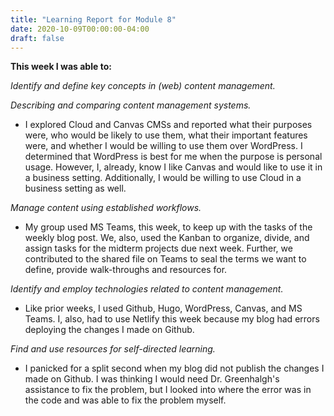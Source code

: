 ```yaml
---
title: "Learning Report for Module 8"
date: 2020-10-09T00:00:00-04:00
draft: false
---
```


**This week I was able to:**

*Identify and define key concepts in (web) content management.*

*Describing and comparing content management systems.*
+ I explored Cloud and Canvas CMSs and reported what their purposes were, who would be likely to use them, what their important features were, and whether I would be willing to use them over WordPress. I determined that WordPress is best for me when the purpose is personal usage. However, I, already, know I like Canvas and would like to use it in a business setting. Additionally, I would be willing to use Cloud in a business setting as well.

*Manage content using established workflows.*
+ My group used MS Teams, this week, to keep up with the tasks of the weekly blog post. We, also, used the Kanban to organize, divide, and assign tasks for the midterm projects due next week. Further, we contributed to the shared file on Teams to seal the terms we want to define, provide walk-throughs and resources for.

*Identify and employ technologies related to content management.*
+ Like prior weeks, I used Github, Hugo, WordPress, Canvas, and MS Teams. I, also, had to use Netlify this week because my blog had errors deploying the changes I made on Github.

*Find and use resources for self-directed learning.*
+ I panicked for a split second when my blog did not publish the changes I made on Github. I was thinking I would need Dr. Greenhalgh's assistance to fix the problem, but I looked into where the error was in the code and was able to fix the problem myself.
